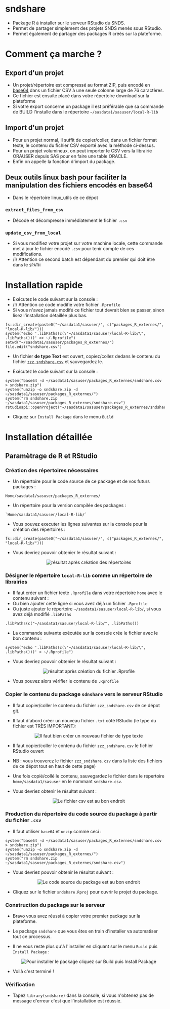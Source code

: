 # sndshare

+ Package R à installer sur le serveur RStudio du SNDS.
+ Permet de partager simplement des projets SNDS menés sous RStudio.
+ Permet également de partager des packages R créés sur la plateforme.

# Comment ça marche ?

## Export d'un projet
+ Un projet/répertoire est compressé au format ZIP, puis encodé en [base64](https://fr.wikipedia.org/wiki/Base64) dans un fichier CSV à une seule colonne large de 76 caractères.
+ Ce fichier est ensuite placé dans votre répertoire download sur la plateforme
+ Si votre export concerne un package il est préférable que sa commande de BUILD l'installe dans le répertoire `~/sasdata1/sasuser/local-R-lib`

## Import d'un projet
+ Pour un projet normal, il suffit de copier/coller, dans un fichier format texte, le contenu du fichier CSV exporté avec la méthode ci-dessus.
+ Pour un projet volumineux, on peut importer le CSV vers la librairie ORAUSER depuis SAS pour en faire une table ORACLE.
+ Enfin on appelle la fonction d'import du package.

## Deux outils linux bash pour faciliter la manipulation des fichiers encodés en base64
+ Dans le répertoire linux_utils de ce dépot
### `extract_files_from_csv`
+ Décode et décompresse immédiatement le fichier `.csv`
### `update_csv_from_local`
+ Si vous modifiez votre projet sur votre machine locale, cette commande met à jour le fichier encodé `.csv` pour tenir compte de ces modifications.
+ /!\ Attention ce second batch est dépendant du premier qui doit être dans le `$PATH`
# Installation rapide

+ Exécutez le code suivant sur la console :
+ /!\ Attention ce code modifie votre fichier `.Rprofile`
+ Si vous n'avez jamais modifé ce fichier tout devrait bien se passer, sinon lisez l'installation détaillée plus bas. 
```
fs::dir_create(paste0("~/sasdata1/sasuser/", c("packages_R_externes/", "local-R-lib/")))
system("echo '.libPaths(c(\"~/sasdata1/sasuser/local-R-lib/\", .libPaths()))' >> ~/.Rprofile")
setwd("~/sasdata1/sasuser/packages_R_externes/")
file.edit("sndshare.csv")
```
+ Un fichier **de type Text** est ouvert, copiez/collez dedans le contenu du fichier [`zzz_sndshare.csv`](https://raw.githubusercontent.com/pietrodito/sndshare/main/zzz_sndshare.csv) et sauvegardez le.

+ Exécutez le code suivant sur la console :
```
system("base64 -d ~/sasdata1/sasuser/packages_R_externes/sndshare.csv > sndshare.zip")
system("unzip -o sndshare.zip -d ~/sasdata1/sasuser/packages_R_externes/")
system("rm sndshare.zip ~/sasdata1/sasuser/packages_R_externes/sndshare.csv")
rstudioapi::openProject("~/sasdata1/sasuser/packages_R_externes/sndshare/sndshare.Rproj")
```

+ Cliquez sur `Install Package` dans le menu `Build`


# Installation détaillée

## Paramètrage de R et RStudio

### Création des répertoires nécessaires
+ Un répertoire pour le code source de ce package et de vos futurs packages :
```
Home/sasdata1/sasuser/packages_R_externes/
```
+ Un répertoire pour la version compilée des packages :
```
`Home/sasdata1/sasuser/local-R-lib/`
```
    
+ Vous pouvez executer les lignes suivantes sur la console pour la création des répertoires :
```
fs::dir_create(paste0("~/sasdata1/sasuser/", c("packages_R_externes/", "local-R-lib/")))
```
+ Vous devriez pouvoir obtenier le résultat suivant :

    <p align="center">
      <img alt="résultat après création des répertoires"
           src="./README_images/création_répertoires_nécessaires.PNG" />
    </p>


### Désigner le répertoire `local-R-lib` comme un répertoire de librairies
+ Il faut créer un fichier texte `.Rprofile` dans votre répertoire `home` avec le contenu suivant :
+ Ou bien ajouter cette ligne si vous avez déjà un fichier `.Rprofile`
+ Ou juste ajouter le répertoire `~/sasdata1/sasuser/local-R-lib/`, si vous avez déjà modifié `.libPaths`

```
.libPaths(c("~/sasdata1/sasuser/local-R-lib/", .libPaths()) 
```

+ La commande suivante exécutée sur la console crée le fichier avec le bon contenu :
```
system("echo '.libPaths(c(\"~/sasdata1/sasuser/local-R-lib/\", .libPaths()))' > ~/.Rprofile")
```

+ Vous devriez pouvoir obtenier le résultat suivant :

    <p align="center">
      <img alt="résultat après création du fichier .Rprofile"
           src="./README_images/création_Rprofile.PNG" />
    </p>

+ Vous pouvez alors vérifier le contenu de `.Rprofile`

### Copier le contenu du package `sdnshare` vers le serveur RStudio

+ Il faut copier/coller le contenu du fichier `zzz_sndshare.csv` de ce dépot git.
+ Il faut d'abord créer un nouveau fichier `.txt` côté RStudio (le type du fichier est TRÈS IMPORTANT):
    <p align="center">
      <img alt="Il faut bien créer un nouveau fichier de type texte"
           src="./README_images/nouveau_fichier_texte.PNG" />
    </p>
+ Il faut copier/coller le contenu du fichier `zzz_sndshare.csv` le fichier RStudio ouvert
+ NB : vous trouverez le fichier `zzz_sndshare.csv` dans la liste des fichiers de ce dépot tout en haut de cette page)

+ Une fois copié/collé le contenu, sauvegardez le fichier dans le répertoire `home/sasdata1/sasuser` en le nommant `sndshare.csv`.
+ Vous devriez obtenir le résultat suivant :
    <p align="center">
      <img alt="Le fichier csv est au bon endroit"
           src="./README_images/fichier_csv_bien_placé.PNG" />
    </p>

### Production du répertoire du code source du package à partir du fichier `.csv`
+ Il faut utiliser `base64` et `unzip` comme ceci :
```
system("base64 -d ~/sasdata1/sasuser/packages_R_externes/sndshare.csv > sndshare.zip")
system("unzip -o sndshare.zip -d ~/sasdata1/sasuser/packages_R_externes/")
system("rm sndshare.zip ~/sasdata1/sasuser/packages_R_externes/sndshare.csv")
```
+ Vous devriez pouvoir obtenir le résultat suivant :
    <p align="center">
      <img alt="Le code source du package est au bon endroit"
           src="./README_images/sndshare_en_place.PNG" />
    </p>

+ Cliquez sur le fichier `sndshare.Rproj` pour ouvrir le projet du package.

### Construction du package sur le serveur

+ Bravo vous avez réussi à copier votre premier package sur la plateforme.
+ Le package `sndshare` que vous êtes en train d'installer va automatiser tout ce processus.
+ Il ne vous reste plus qu'à l'installer en cliquant sur le menu `Build` puis `Install Package` :

    <p align="center">
      <img alt="Pour installer le package cliquez sur Build puis Install Package"
           src="./README_images/install.PNG" />
    </p>


+ Voilà c'est terminé !

### Vérification

+ Tapez `library(sndshare)` dans la console, si vous n'obtenez pas de message d'erreur c'est que l'installation est réussie.
